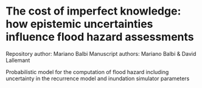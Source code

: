 # The cost of imperfect knowledge: how epistemic uncertainties influence flood hazard assessments

Repository author: Mariano Balbi
Manuscript authors: Mariano Balbi & David Lallemant

Probabilistic model for the computation of flood hazard including uncertainty in the recurrence model and inundation simulator parameters
